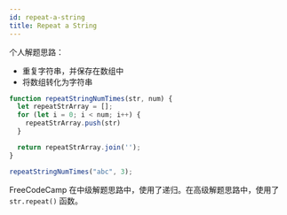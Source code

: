 ```yaml
---
id: repeat-a-string
title: Repeat a String
---
```


个人解题思路：

- 重复字符串，并保存在数组中
- 将数组转化为字符串

```js
function repeatStringNumTimes(str, num) {
  let repeatStrArray = [];
  for (let i = 0; i < num; i++) {
    repeatStrArray.push(str)
  }

  return repeatStrArray.join('');
}

repeatStringNumTimes("abc", 3);
```

FreeCodeCamp 在中级解题思路中，使用了递归。在高级解题思路中，使用了 `str.repeat()` 函数。
